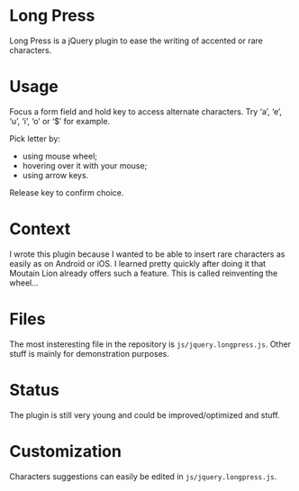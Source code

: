 # Long Press

Long Press is a jQuery plugin to ease the writing of accented or rare characters.

# Usage

Focus a form field and hold key to access alternate characters.
Try ‘a’, ‘e’, ‘u’, ‘i’, ‘o’ or ‘$’ for example.

Pick letter by:
- using mouse wheel;
- hovering over it with your mouse;
- using arrow keys.

Release key to confirm choice.

# Context

I wrote this plugin because I wanted to be able to insert rare characters as easily as on Android or iOS.
I learned pretty quickly after doing it that Moutain Lion already offers such a feature. This is called reinventing the wheel...

# Files

The most insteresting file in the repository is `js/jquery.longpress.js`. Other stuff is mainly for demonstration purposes.

# Status

The plugin is still very young and could be improved/optimized and stuff.

# Customization

Characters suggestions can easily be edited in `js/jquery.longpress.js`.